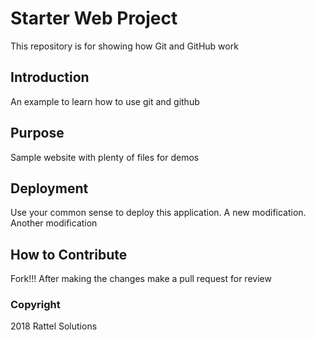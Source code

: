 
# Starter Web Project

This repository is for showing how Git and GitHub work

## Introduction

An example to learn how to use git and github

## Purpose

Sample website with plenty of files for demos

## Deployment

Use your common sense to deploy this application. A new modification. Another modification

## How to Contribute

Fork!!!
After making the changes make a pull request for review

### Copyright

2018 Rattel Solutions